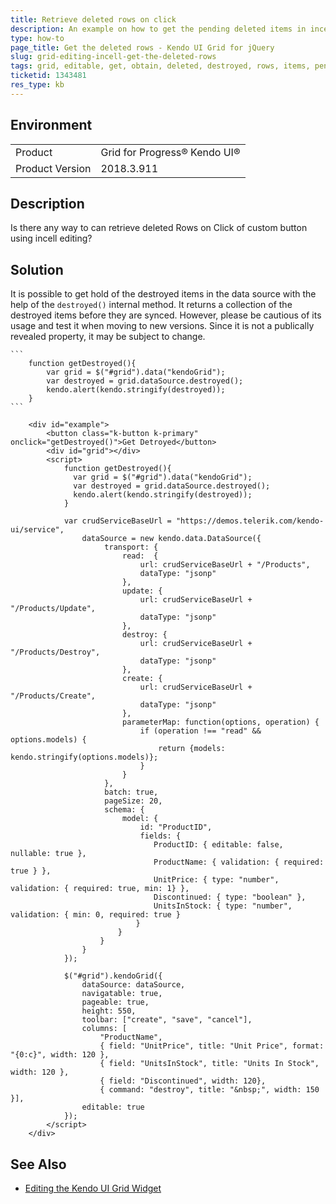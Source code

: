 ```yaml
---
title: Retrieve deleted rows on click
description: An example on how to get the pending deleted items in incell editable Grid.
type: how-to
page_title: Get the deleted rows - Kendo UI Grid for jQuery
slug: grid-editing-incell-get-the-deleted-rows
tags: grid, editable, get, obtain, deleted, destroyed, rows, items, pending, changes, incell, editing
ticketid: 1343481
res_type: kb
---
```


## Environment

<table>
 <tr>
  <td>Product</td>
  <td>Grid for Progress® Kendo UI®</td>
 </tr>
 <tr>
  <td>Product Version</td>
  <td>2018.3.911</td>
 </tr>
</table>

## Description

Is there any way to can retrieve deleted Rows on Click of custom button using incell editing?

## Solution

It is possible to get hold of the destroyed items in the data source with the help of the `destroyed()` internal method. It returns a collection of the destroyed items before they are synced. However, please be cautious of its usage and test it when moving to new versions. Since it is not a publically revealed property, it may be subject to change.

    ```       
        function getDestroyed(){
            var grid = $("#grid").data("kendoGrid");
            var destroyed = grid.dataSource.destroyed();
            kendo.alert(kendo.stringify(destroyed));
        }
    ```

```dojo
    <div id="example">
        <button class="k-button k-primary" onclick="getDestroyed()">Get Detroyed</button>
        <div id="grid"></div>
        <script>
            function getDestroyed(){
              var grid = $("#grid").data("kendoGrid");
              var destroyed = grid.dataSource.destroyed();
              kendo.alert(kendo.stringify(destroyed));
            }
            
            var crudServiceBaseUrl = "https://demos.telerik.com/kendo-ui/service",
                dataSource = new kendo.data.DataSource({
                     transport: {
                         read:  {
                             url: crudServiceBaseUrl + "/Products",
                             dataType: "jsonp"
                         },
                         update: {
                             url: crudServiceBaseUrl + "/Products/Update",
                             dataType: "jsonp"
                         },
                         destroy: {
                             url: crudServiceBaseUrl + "/Products/Destroy",
                             dataType: "jsonp"
                         },
                         create: {
                             url: crudServiceBaseUrl + "/Products/Create",
                             dataType: "jsonp"
                         },
                         parameterMap: function(options, operation) {
                             if (operation !== "read" && options.models) {
                                 return {models: kendo.stringify(options.models)};
                             }
                         }
                     },
                     batch: true,
                     pageSize: 20,
                     schema: {
                         model: {
                             id: "ProductID",
                             fields: {
                                ProductID: { editable: false, nullable: true },
                                ProductName: { validation: { required: true } },
                                UnitPrice: { type: "number", validation: { required: true, min: 1} },
                                Discontinued: { type: "boolean" },
                                UnitsInStock: { type: "number", validation: { min: 0, required: true } 
                            }
                        }
                    }
                }
            });

            $("#grid").kendoGrid({
                dataSource: dataSource,
                navigatable: true,
                pageable: true,
                height: 550,
                toolbar: ["create", "save", "cancel"],
                columns: [
                    "ProductName",
                    { field: "UnitPrice", title: "Unit Price", format: "{0:c}", width: 120 },
                    { field: "UnitsInStock", title: "Units In Stock", width: 120 },
                    { field: "Discontinued", width: 120},
                    { command: "destroy", title: "&nbsp;", width: 150 }],
                editable: true
            });
        </script>
    </div>
```

## See Also

* [Editing the Kendo UI Grid Widget](https://docs.telerik.com/kendo-ui/controls/data-management/grid/editing)

